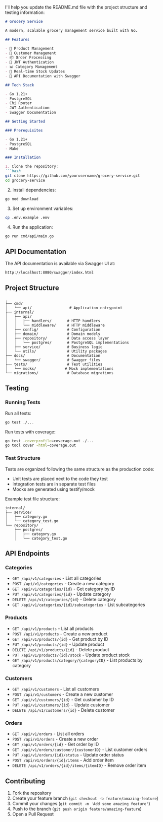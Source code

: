 I'll help you update the README.md file with the project structure and testing information:

```markdown:/Users/wanjohi/development/go/src/github.com/grocery-service/README.md
# Grocery Service

A modern, scalable grocery management service built with Go.

## Features

- 🛒 Product Management
- 👥 Customer Management
- 📦 Order Processing
- 🔐 JWT Authentication
- 📊 Category Management
- 🔄 Real-time Stock Updates
- 📝 API Documentation with Swagger

## Tech Stack

- Go 1.21+
- PostgreSQL
- Chi Router
- JWT Authentication
- Swagger Documentation

## Getting Started

### Prerequisites

- Go 1.21+
- PostgreSQL
- Make

### Installation

1. Clone the repository:
```bash
git clone https://github.com/yourusername/grocery-service.git
cd grocery-service
```

2. Install dependencies:
```bash
go mod download
```

3. Set up environment variables:
```bash
cp .env.example .env
```

4. Run the application:
```bash
go run cmd/api/main.go
```

## API Documentation

The API documentation is available via Swagger UI at:
```
http://localhost:8080/swagger/index.html
```

## Project Structure

```
.
├── cmd/
│   └── api/                 # Application entrypoint
├── internal/
│   ├── api/
│   │   ├── handlers/       # HTTP handlers
│   │   └── middleware/     # HTTP middleware
│   ├── config/             # Configuration
│   ├── domain/             # Domain models
│   ├── repository/         # Data access layer
│   │   └── postgres/       # PostgreSQL implementations
│   ├── service/            # Business logic
│   └── utils/              # Utility packages
├── docs/                   # Documentation
│   └── swagger/            # Swagger files
├── tests/                  # Test utilities
│   └── mocks/             # Mock implementations
└── migrations/             # Database migrations
```

## Testing

### Running Tests

Run all tests:
```bash
go test ./...
```

Run tests with coverage:
```bash
go test -coverprofile=coverage.out ./...
go tool cover -html=coverage.out
```

### Test Structure

Tests are organized following the same structure as the production code:

- Unit tests are placed next to the code they test
- Integration tests are in separate test files
- Mocks are generated using testify/mock

Example test file structure:
```
internal/
├── service/
│   ├── category.go
│   └── category_test.go
└── repository/
    ├── postgres/
    │   ├── category.go
    │   └── category_test.go
```

## API Endpoints

### Categories
- `GET /api/v1/categories` - List all categories
- `POST /api/v1/categories` - Create a new category
- `GET /api/v1/categories/{id}` - Get category by ID
- `PUT /api/v1/categories/{id}` - Update category
- `DELETE /api/v1/categories/{id}` - Delete category
- `GET /api/v1/categories/{id}/subcategories` - List subcategories

### Products
- `GET /api/v1/products` - List all products
- `POST /api/v1/products` - Create a new product
- `GET /api/v1/products/{id}` - Get product by ID
- `PUT /api/v1/products/{id}` - Update product
- `DELETE /api/v1/products/{id}` - Delete product
- `PUT /api/v1/products/{id}/stock` - Update product stock
- `GET /api/v1/products/category/{categoryID}` - List products by category

### Customers
- `GET /api/v1/customers` - List all customers
- `POST /api/v1/customers` - Create a new customer
- `GET /api/v1/customers/{id}` - Get customer by ID
- `PUT /api/v1/customers/{id}` - Update customer
- `DELETE /api/v1/customers/{id}` - Delete customer

### Orders
- `GET /api/v1/orders` - List all orders
- `POST /api/v1/orders` - Create a new order
- `GET /api/v1/orders/{id}` - Get order by ID
- `GET /api/v1/orders/customer/{customerID}` - List customer orders
- `PUT /api/v1/orders/{id}/status` - Update order status
- `POST /api/v1/orders/{id}/items` - Add order item
- `DELETE /api/v1/orders/{id}/items/{itemID}` - Remove order item

## Contributing

1. Fork the repository
2. Create your feature branch (`git checkout -b feature/amazing-feature`)
3. Commit your changes (`git commit -m 'Add some amazing feature'`)
4. Push to the branch (`git push origin feature/amazing-feature`)
5. Open a Pull Request
```